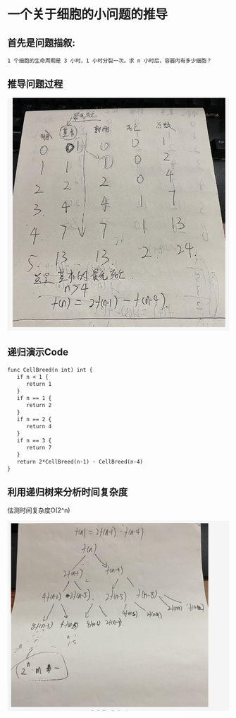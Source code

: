 
# 一个关于细胞的小问题的推导

## **首先是问题描叙:**
    1 个细胞的生命周期是 3 小时，1 小时分裂一次。求 n 小时后，容器内有多少细胞？
## **推导问题过程**
![推导问题过程](../../media/Pictures/cellular-issues.png)
## **递归演示Code**
```
func CellBreed(n int) int {
   if n < 1 {
      return 1
   }
   if n == 1 {
      return 2
   }
   if n == 2 {
      return 4
   }
   if n == 3 {
      return 7
   }
   return 2*CellBreed(n-1) - CellBreed(n-4)
}
```

## **利用递归树来分析时间复杂度**
估测时间复杂度O(2^n)

![递归树来分析时间复杂度](../../media/Pictures/recursive-tree-analysis.png)

